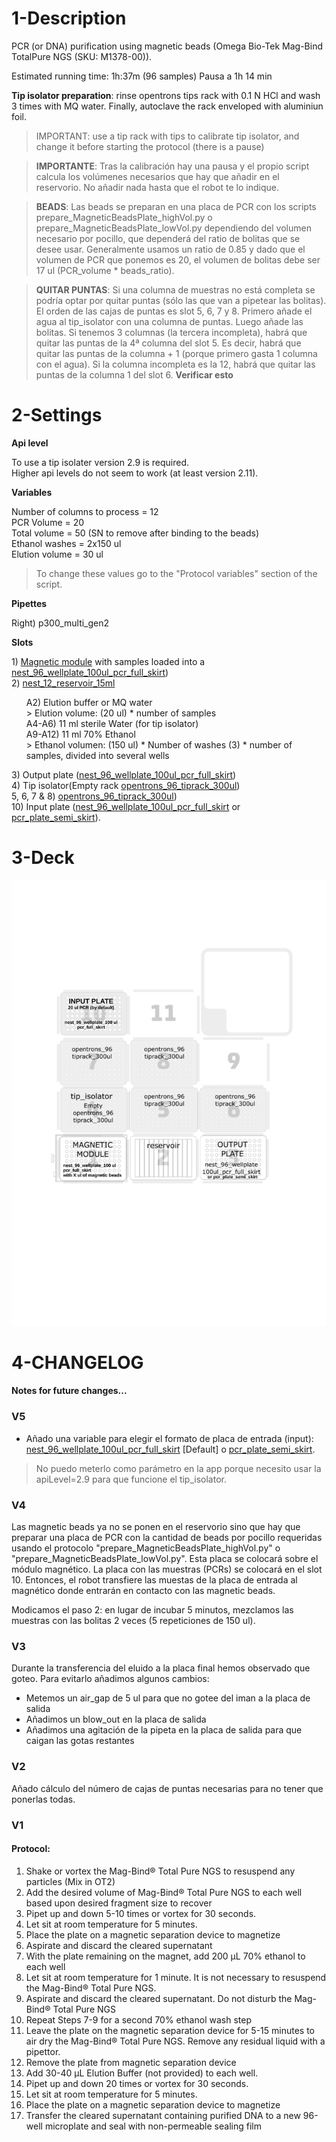 1-Description
=
PCR (or DNA) purification using magnetic beads (Omega Bio-Tek Mag-Bind TotalPure NGS (SKU: M1378-00)).

Estimated running time: 1h:37m (96 samples)  Pausa a 1h 14 min


**Tip isolator preparation**: rinse opentrons tips rack with 0.1 N HCl and wash 3 times with MQ water. Finally, autoclave the rack enveloped with aluminiun foil. 

> IMPORTANT: use a tip rack with tips to calibrate tip isolator, and change it before starting the protocol (there is a pause)  

> **IMPORTANTE**: Tras la calibración hay una pausa y el propio script calcula los volúmenes necesarios que hay que añadir en el reservorio. No añadir nada hasta que el robot te lo indique.  

> **BEADS**: Las beads se preparan en una placa de PCR con los scripts prepare_MagneticBeadsPlate_highVol.py o prepare_MagneticBeadsPlate_lowVol.py dependiendo del volumen necesario por pocillo, que dependerá del ratio de bolitas que se desee usar. Generalmente usamos un ratio de 0.85 y dado que el volumen de PCR que ponemos es 20, el volumen de bolitas debe ser 17 ul (PCR_volume * beads_ratio).   

> **QUITAR PUNTAS**: Si una columna de muestras no está completa se podría optar por quitar puntas (sólo las que van a pipetear las bolitas). El orden de las cajas de puntas es slot 5, 6, 7 y 8. Primero añade el agua al tip_isolator con una columna de puntas. Luego añade las bolitas. Si tenemos 3 columnas (la tercera incompleta), habrá que quitar las puntas de la 4ª columna del slot 5. Es decir, habrá que quitar las puntas de la columna + 1 (porque primero gasta 1 columna con el agua). Si la columna incompleta es la 12, habrá que quitar las puntas de la columna 1 del slot 6. **Verificar esto**


2-Settings
= 

**Api level**  

To use a tip isolater version 2.9 is required.  
Higher api levels do not seem to work (at least version 2.11).  

**Variables**  

Number of columns to process = 12  
PCR Volume = 20  
Total volume = 50 (SN to remove after binding to the beads)  
Ethanol washes = 2x150 ul  
Elution volume = 30 ul  

> To change these values go to the "Protocol variables" section of the script.  

**Pipettes**  

Right\) p300_multi_gen2  

**Slots**  

1\) [Magnetic module](https://opentrons.com/modules/magnetic-module/) with samples loaded into a [nest_96_wellplate_100ul_pcr_full_skirt](https://labware.opentrons.com/nest_96_wellplate_100ul_pcr_full_skirt?category=wellPlate&manufacturer=NEST))  
2\) [nest_12_reservoir_15ml](https://labware.opentrons.com/nest_12_reservoir_15ml?category=reservoir)  
	<!--
	A1\) Magnetic Beads (Omega Bio-Tek Mag-Bind TotalPure NGS (SKU: M1378-00))  
		> Bead volumen: PCR volume (20 ul) * beads ratio (1) * number of samples (number of columns * 8)  
		> Beads must be thoroughly shaken, vortexed and resuspended with the 10 ml pipettes to avoid clogs.  
		> Recover remaining beads at the end   
	-->
	<ul>
	A2\) Elution buffer or MQ water  
		> Elution volume: (20 ul) * number of samples  
	A4-A6\) 11 ml sterile Water (for tip isolator)  
	A9-A12\) 11 ml 70% Ethanol  
		> Ethanol volumen: (150 ul) * Number of washes (3) * number of samples, divided into several wells  
	</ul>
3\) Output plate ([nest_96_wellplate_100ul_pcr_full_skirt](https://labware.opentrons.com/nest_96_wellplate_100ul_pcr_full_skirt?category=wellPlate&manufacturer=NEST))  
4\) Tip isolator(Empty rack [opentrons_96_tiprack_300ul](https://labware.opentrons.com/opentrons_96_tiprack_300ul?category=tipRack&manufacturer=Opentrons))  
5, 6, 7 & 8\) [opentrons_96_tiprack_300ul](https://labware.opentrons.com/opentrons_96_tiprack_300ul?category=tipRack&manufacturer=Opentrons))  
10\) Input plate ([nest_96_wellplate_100ul_pcr_full_skirt](https://labware.opentrons.com/nest_96_wellplate_100ul_pcr_full_skirt?category=wellPlate&manufacturer=NEST) or [pcr_plate_semi_skirt](https://github.com/microenvgen/OT2/blob/426f8d04e7917903d9d31d308ecbcd8541383280/custom_labware/pcr_plate_semi_skirt.md)).  


3-Deck
= 

![Deck](./OmegaMagBindPCRpurificationMultichannel.svg)


4-CHANGELOG
=

#### Notes for future changes...  


### V5

- Añado una variable para elegir el formato de placa de entrada (input): [nest_96_wellplate_100ul_pcr_full_skirt](https://labware.opentrons.com/nest_96_wellplate_100ul_pcr_full_skirt?category=wellPlate&manufacturer=NEST) \[Default\] o [pcr_plate_semi_skirt](https://github.com/microenvgen/OT2/blob/426f8d04e7917903d9d31d308ecbcd8541383280/custom_labware/pcr_plate_semi_skirt.md).  

> No puedo meterlo como parámetro en la app porque necesito usar la apiLevel=2.9 para que funcione el tip_isolator.  

### V4

Las magnetic beads ya no se ponen en el reservorio sino que hay que preparar una placa de PCR con la cantidad de beads por pocillo requeridas usando el protocolo "prepare_MagneticBeadsPlate_highVol.py" o "prepare_MagneticBeadsPlate_lowVol.py". Esta placa se colocará sobre el módulo magnético. La placa con las muestras (PCRs) se colocará en el slot 10. Entonces, el robot transfiere las muestas de la placa de entrada al magnético donde entrarán en contacto con las magnetic beads.

Modicamos el paso 2: en lugar de incubar 5 minutos, mezclamos las muestras con las bolitas 2 veces (5 repeticiones de 150 ul).

### V3

Durante la transferencia del eluido a la placa final hemos observado que goteo. Para evitarlo añadimos algunos cambios:
- Metemos un air_gap de 5 ul para que no gotee del iman a la placa de salida
- Añadimos un blow_out en la placa de salida
- Añadimos una agitación de la pipeta en la placa de salida para que caigan las gotas restantes

### V2  

Añado cálculo del número de cajas de puntas necesarias para no tener que ponerlas todas. 

### V1  

#### Protocol:  
1. Shake or vortex the Mag-Bind® Total Pure NGS to resuspend any particles (Mix in OT2)  
2. Add the desired volume of Mag-Bind® Total Pure NGS to each well based upon desired fragment size to recover  
3. Pipet up and down 5-10 times or vortex for 30 seconds.  
4. Let sit at room temperature for 5 minutes.  
5. Place the plate on a magnetic separation device to magnetize  
6. Aspirate and discard the cleared supernatant  
7. With the plate remaining on the magnet, add 200 μL 70% ethanol to each well  
8. Let sit at room temperature for 1 minute. It is not necessary to resuspend the Mag-Bind® Total Pure NGS.  
9. Aspirate and discard the cleared supernatant. Do not disturb the Mag-Bind® Total Pure NGS  
10. Repeat Steps 7-9 for a second 70% ethanol wash step  
11. Leave the plate on the magnetic separation device for 5-15 minutes to air dry the Mag-Bind® Total Pure NGS. Remove any residual liquid with a pipettor.  
12. Remove the plate from magnetic separation device  
13. Add 30-40 µL Elution Buffer (not provided) to each well.  
14. Pipet up and down 20 times or vortex for 30 seconds.  
15. Let sit at room temperature for 5 minutes.  
16. Place the plate on a magnetic separation device to magnetize  
17. Transfer the cleared supernatant containing purified DNA to a new 96-well microplate and seal with non-permeable sealing film  

